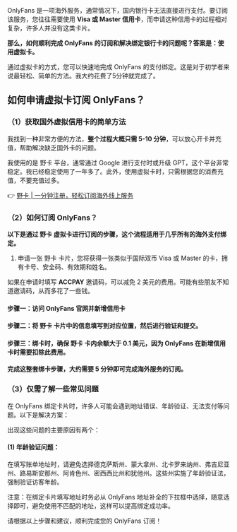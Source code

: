OnlyFans 是一项海外服务，通常情况下，国内银行卡无法直接进行支付。要订阅该服务，您往往需要使用 **Visa 或 Master 信用卡**，而申请这种信用卡的过程相对复杂，许多人并没有这类卡片。

**那么，如何顺利完成 OnlyFans 的订阅和解决绑定银行卡的问题呢？答案是：使用虚拟卡。**

通过虚拟卡的方式，您可以快速地完成 OnlyFans 的支付绑定。这是对于初学者来说最轻松、简单的方法。我大约花费了5分钟就完成了。

## 如何申请虚拟卡订阅 OnlyFans？

### （1）获取国外虚拟信用卡的简单方法

我找到一种非常方便的方法，**整个过程大概只需 5-10 分钟**，可以放心开卡并充值，帮助解决缺乏国外卡的问题。

我使用的是 野卡 平台，通常通过 Google 进行支付时或升级 GPT，这个平台非常稳定。我已经稳定使用了一年多了。此外，使用虚拟卡时，只需根据您的消费充值，不要充值过多。

👉 [野卡 | 一分钟注册，轻松订阅海外线上服务](https://bit.ly/bewildcard)

### （2）如何订阅 OnlyFans？

**以下是通过 野卡 虚拟卡进行订阅的步骤，这个流程适用于几乎所有的海外支付绑定。**

1. 申请一张 野卡 卡片，您将获得一张类似于国际双币 Visa 或 Master 的卡，拥有卡号、安全码、有效期和姓名。

如果在申请时填写 **ACCPAY** 邀请码，可以减免 2 美元的费用。可能有些朋友不知道邀请码，从而多花了一些钱。

#### 步骤一：访问 OnlyFans 官网并新增信用卡

#### 步骤二：将 野卡 卡片中的信息填写到对应位置，然后进行验证和提交。

#### 步骤三：绑卡时，确保 野卡 卡内余额大于 0.1 美元，因为 OnlyFans 在新增信用卡时需要扣除此费用。

**完成这整套绑卡步骤，大约需要 5 分钟即可完成海外服务的订阅。**

### （3）仅需了解一些常见问题

在 OnlyFans 绑定卡片时，许多人可能会遇到地址错误、年龄验证、无法支付等问题。以下是解决方案：

出现这些问题的主要原因有两个：

#### (1) 年龄验证问题：

在填写账单地址时，请避免选择德克萨斯州、蒙大拿州、北卡罗来纳州、弗吉尼亚州、路易斯安那州、阿肯色州、密西西比州和犹他州。这些州实施了年龄验证法，强制验证访客年龄。

注意：在绑定卡片填写地址时务必从 OnlyFans 地址补全的下拉框中选择，随意选择即可，避免使用不匹配的地址，这样可以提高绑定成功率。

请根据以上步骤和建议，顺利完成您的 OnlyFans 订阅！